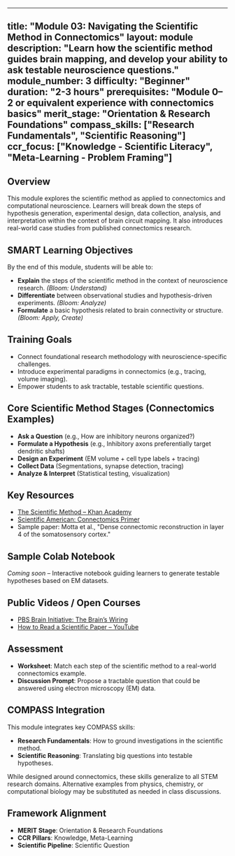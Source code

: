 ---

title: "Module 03: Navigating the Scientific Method in Connectomics"
layout: module
description: "Learn how the scientific method guides brain mapping, and develop your ability to ask testable neuroscience questions."
module\_number: 3
difficulty: "Beginner"
duration: "2-3 hours"
prerequisites: "Module 0–2 or equivalent experience with connectomics basics"
merit\_stage: "Orientation & Research Foundations"
compass\_skills: \["Research Fundamentals", "Scientific Reasoning"]
ccr\_focus: \["Knowledge - Scientific Literacy", "Meta-Learning - Problem Framing"]
-----------------------------------------------------------------------------------

## Overview

This module explores the scientific method as applied to connectomics and computational neuroscience. Learners will break down the steps of hypothesis generation, experimental design, data collection, analysis, and interpretation within the context of brain circuit mapping. It also introduces real-world case studies from published connectomics research.

## SMART Learning Objectives

By the end of this module, students will be able to:

* **Explain** the steps of the scientific method in the context of neuroscience research. *(Bloom: Understand)*
* **Differentiate** between observational studies and hypothesis-driven experiments. *(Bloom: Analyze)*
* **Formulate** a basic hypothesis related to brain connectivity or structure. *(Bloom: Apply, Create)*

## Training Goals

* Connect foundational research methodology with neuroscience-specific challenges.
* Introduce experimental paradigms in connectomics (e.g., tracing, volume imaging).
* Empower students to ask tractable, testable scientific questions.

## Core Scientific Method Stages (Connectomics Examples)

* **Ask a Question** (e.g., How are inhibitory neurons organized?)
* **Formulate a Hypothesis** (e.g., Inhibitory axons preferentially target dendritic shafts)
* **Design an Experiment** (EM volume + cell type labels + tracing)
* **Collect Data** (Segmentations, synapse detection, tracing)
* **Analyze & Interpret** (Statistical testing, visualization)

## Key Resources

* [The Scientific Method – Khan Academy](https://www.khanacademy.org/science/high-school-biology/hs-biology-foundations/hs-the-science-of-biology/a/the-science-of-biology-review)
* [Scientific American: Connectomics Primer](https://www.scientificamerican.com/article/what-is-connectomics/)
* Sample paper: Motta et al., "Dense connectomic reconstruction in layer 4 of the somatosensory cortex."

## Sample Colab Notebook

*Coming soon* – Interactive notebook guiding learners to generate testable hypotheses based on EM datasets.

## Public Videos / Open Courses

* [PBS Brain Initiative: The Brain’s Wiring](https://www.pbs.org/video/the-brains-wiring-l4zydr/)
* [How to Read a Scientific Paper – YouTube](https://www.youtube.com/watch?v=t2K6mJkSw9U)

## Assessment

* **Worksheet**: Match each step of the scientific method to a real-world connectomics example.
* **Discussion Prompt**: Propose a tractable question that could be answered using electron microscopy (EM) data.

## COMPASS Integration

This module integrates key COMPASS skills:

* **Research Fundamentals**: How to ground investigations in the scientific method.
* **Scientific Reasoning**: Translating big questions into testable hypotheses.

While designed around connectomics, these skills generalize to all STEM research domains. Alternative examples from physics, chemistry, or computational biology may be substituted as needed in class discussions.

## Framework Alignment

* **MERIT Stage**: Orientation & Research Foundations
* **CCR Pillars**: Knowledge, Meta-Learning
* **Scientific Pipeline**: Scientific Question
